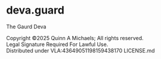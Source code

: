 # deva.guard
The Gaurd Deva


Copyright ©2025 Quinn A Michaels; All rights reserved.  
Legal Signature Required For Lawful Use.  
Distributed under VLA:43649051198159438170 LICENSE.md
